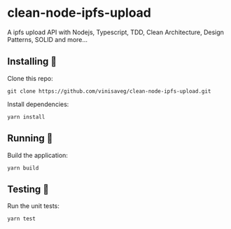 # clean-node-ipfs-upload

A ipfs upload API with Nodejs, Typescript, TDD, Clean Architecture, Design Patterns, SOLID and more...

## Installing :construction_worker:

Clone this repo:

    git clone https://github.com/vinisaveg/clean-node-ipfs-upload.git

Install dependencies:

    yarn install

## Running :runner:

Build the application:

    yarn build

## Testing :rotating_light:

Run the unit tests:

    yarn test
